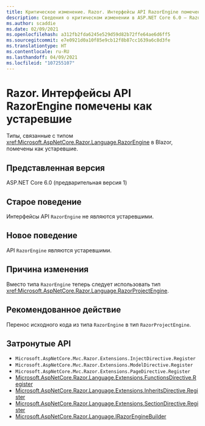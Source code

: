 ```yaml
---
title: Критическое изменение. Razor. Интерфейсы API RazorEngine помечены как устаревшие
description: Сведения о критическом изменении в ASP.NET Core 6.0 — Razor. Интерфейсы API RazorEngine помечены как устаревшие
ms.author: scaddie
ms.date: 02/09/2021
ms.openlocfilehash: a312fb2fda6245e529d59d82b72ffe64ae6d6ff5
ms.sourcegitcommit: e7e0921d0a10f85e9cb12f8b87cc1639a6c8d3fe
ms.translationtype: HT
ms.contentlocale: ru-RU
ms.lasthandoff: 04/09/2021
ms.locfileid: "107255107"
---
```

# <a name="razor-razorengine-apis-marked-obsolete"></a>Razor. Интерфейсы API RazorEngine помечены как устаревшие

Типы, связанные с типом <xref:Microsoft.AspNetCore.Razor.Language.RazorEngine> в Blazor, помечены как устаревшие.

## <a name="version-introduced"></a>Представленная версия

ASP.NET Core 6.0 (предварительная версия 1)

## <a name="old-behavior"></a>Старое поведение

Интерфейсы API `RazorEngine` не являются устаревшими.

## <a name="new-behavior"></a>Новое поведение

API `RazorEngine` являются устаревшими.

## <a name="reason-for-change"></a>Причина изменения

Вместо типа `RazorEngine` теперь следует использовать тип <xref:Microsoft.AspNetCore.Razor.Language.RazorProjectEngine>.

## <a name="recommended-action"></a>Рекомендованное действие

Перенос исходного кода из типа `RazorEngine` в тип `RazorProjectEngine`.

## <a name="affected-apis"></a>Затронутые API

- `Microsoft.AspNetCore.Mvc.Razor.Extensions.InjectDirective.Register`
- `Microsoft.AspNetCore.Mvc.Razor.Extensions.ModelDirective.Register`
- `Microsoft.AspNetCore.Mvc.Razor.Extensions.PageDirective.Register`
- [Microsoft.AspNetCore.Razor.Language.Extensions.FunctionsDirective.Register](/dotnet/api/microsoft.aspnetcore.razor.language.extensions.functionsdirective.register?view=aspnetcore-3.0&preserve-view=true)
- [Microsoft.AspNetCore.Razor.Language.Extensions.InheritsDirective.Register](/dotnet/api/microsoft.aspnetcore.razor.language.extensions.inheritsdirective.register?view=aspnetcore-3.0&preserve-view=true)
- [Microsoft.AspNetCore.Razor.Language.Extensions.SectionDirective.Register](/dotnet/api/microsoft.aspnetcore.razor.language.extensions.sectiondirective.register?view=aspnetcore-3.0&preserve-view=true)
- [Microsoft.AspNetCore.Razor.Language.IRazorEngineBuilder](/dotnet/api/microsoft.aspnetcore.razor.language.irazorenginebuilder?view=aspnetcore-3.0&preserve-view=true)

<!--

## Category

ASP.NET Core

## Affected APIs

- `Overload:Microsoft.AspNetCore.Mvc.Razor.Extensions.InjectDirective.Register`
- `Overload:Microsoft.AspNetCore.Mvc.Razor.Extensions.ModelDirective.Register`
- `Overload:Microsoft.AspNetCore.Mvc.Razor.Extensions.PageDirective.Register`
- `Overload:Microsoft.AspNetCore.Razor.Language.Extensions.FunctionsDirective.Register`
- `Overload:Microsoft.AspNetCore.Razor.Language.Extensions.InheritsDirective.Register`
- `Overload:Microsoft.AspNetCore.Razor.Language.Extensions.SectionDirective.Register`
- `T:Microsoft.AspNetCore.Razor.Language.IRazorEngineBuilder`

-->
